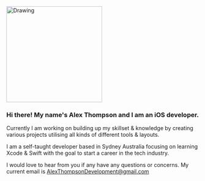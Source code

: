 <td> <img src="https://user-images.githubusercontent.com/50789735/169423003-8120822b-af5d-400e-99fa-10386ad8a23f.jpg" alt="Drawing" style="width: 250px;"/> </td>



### Hi there! My name's Alex Thompson and I am an iOS developer. 

Currently I am working on building up my skillset & knowledge by creating various projects utilising all kinds of different tools & layouts. 

I am a self-taught developer based in Sydney Australia focusing on learning Xcode & Swift with the goal to start a career in the tech industry. 

I would love to hear from you if any have any questions or concerns. My current email is AlexThompsonDevelopment@gmail.com
